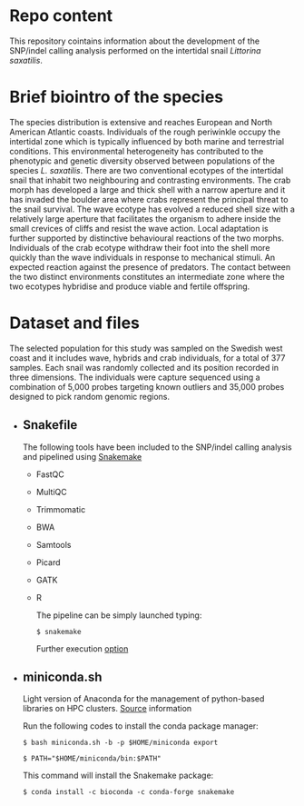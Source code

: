 # Repo content
	
This repository cointains information about the development of the SNP/indel calling analysis performed on the intertidal snail *Littorina saxatilis*.


# Brief biointro of the species 

The species distribution is extensive and reaches European and North American Atlantic coasts. Individuals of the rough periwinkle occupy the intertidal zone which is typically influenced by both marine and terrestrial conditions. This environmental heterogeneity has contributed to the phenotypic and genetic diversity observed between populations of the species *L. saxatilis*. There are two conventional ecotypes of the intertidal snail that inhabit two neighbouring and contrasting environments. The crab morph has developed a large and thick shell with a narrow aperture and it has invaded the boulder area where crabs represent the principal threat to the snail survival. The wave ecotype has evolved a reduced shell size with a relatively large aperture that facilitates the organism to adhere inside the small crevices of cliffs and resist the wave action. Local adaptation is further supported by distinctive behavioural reactions of the two morphs. Individuals of the crab ecotype withdraw their foot into the shell more quickly than the wave individuals in response to mechanical stimuli. An expected reaction against the presence of predators. The contact between the two distinct environments constitutes an intermediate zone where the two ecotypes hybridise and produce viable and fertile offspring. 
 

# Dataset and files

The selected population for this study was sampled on the Swedish west coast and it includes wave, hybrids and crab individuals, for a total of 377 samples. Each snail was randomly collected and its position recorded in three dimensions. The individuals were capture sequenced using a combination of 5,000 probes targeting known outliers and 35,000 probes designed to pick random genomic regions.


+ ## Snakefile

	The following tools have been included to the SNP/indel calling analysis and pipelined using [Snakemake](https://snakemake.readthedocs.io/en/stable/index.html)
		
	* FastQC
	* MultiQC
	* Trimmomatic
	* BWA
	* Samtools
	* Picard
	* GATK
  * R
		
	The pipeline can be simply launched typing:

	`$ snakemake`
	
	Further execution [option](https://snakemake.readthedocs.io/en/stable/executable.html)



+ ## miniconda.sh

	Light version of Anaconda for the management of python-based libraries on HPC clusters. [Source](https://medium.com/@rabernat/custom-conda-environments-for-data-science-on-hpc-clusters-32d58c63aa95) information

	Run the following codes to install the conda package manager:

	`$ bash miniconda.sh -b -p $HOME/miniconda export`

	`$ PATH="$HOME/miniconda/bin:$PATH"`
	
	This command will install the Snakemake package:

	`$ conda install -c bioconda -c conda-forge snakemake`
	
